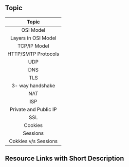 ## Topic

| Topic |
|:----:|
| OSI Model|
| Layers in OSI Model|
| TCP/IP Model|
| HTTP/SMTP Protocols|
| UDP|
| DNS|
| TLS|
| 3- way handshake|
| NAT|
| ISP|
| Private and Public IP|
| SSL|
| Cookies|
| Sessions|
| Cokkies v/s Sessions|

## Resource Links with Short Description
